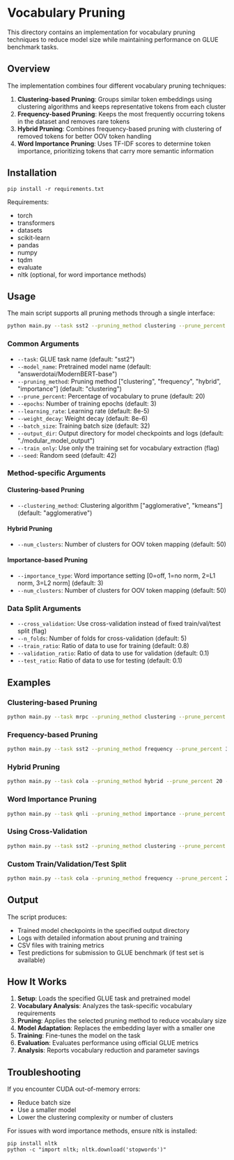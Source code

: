 # Vocabulary Pruning

This directory contains an implementation for vocabulary pruning techniques to reduce model size while maintaining performance on GLUE benchmark tasks.

## Overview

The implementation combines four different vocabulary pruning techniques:

1. **Clustering-based Pruning**: Groups similar token embeddings using clustering algorithms and keeps representative tokens from each cluster
2. **Frequency-based Pruning**: Keeps the most frequently occurring tokens in the dataset and removes rare tokens
3. **Hybrid Pruning**: Combines frequency-based pruning with clustering of removed tokens for better OOV token handling
4. **Word Importance Pruning**: Uses TF-IDF scores to determine token importance, prioritizing tokens that carry more semantic information

## Installation

```
pip install -r requirements.txt
```

Requirements:
- torch
- transformers
- datasets
- scikit-learn
- pandas
- numpy
- tqdm
- evaluate
- nltk (optional, for word importance methods)

## Usage

The main script supports all pruning methods through a single interface:

```bash
python main.py --task sst2 --pruning_method clustering --prune_percent 20 --epochs 3
```

### Common Arguments

- `--task`: GLUE task name (default: "sst2")
- `--model_name`: Pretrained model name (default: "answerdotai/ModernBERT-base")
- `--pruning_method`: Pruning method ["clustering", "frequency", "hybrid", "importance"] (default: "clustering")
- `--prune_percent`: Percentage of vocabulary to prune (default: 20)
- `--epochs`: Number of training epochs (default: 3)
- `--learning_rate`: Learning rate (default: 8e-5)
- `--weight_decay`: Weight decay (default: 8e-6)
- `--batch_size`: Training batch size (default: 32)
- `--output_dir`: Output directory for model checkpoints and logs (default: "./modular_model_output")
- `--train_only`: Use only the training set for vocabulary extraction (flag)
- `--seed`: Random seed (default: 42)

### Method-specific Arguments

#### Clustering-based Pruning
- `--clustering_method`: Clustering algorithm ["agglomerative", "kmeans"] (default: "agglomerative")

#### Hybrid Pruning
- `--num_clusters`: Number of clusters for OOV token mapping (default: 50)

#### Importance-based Pruning
- `--importance_type`: Word importance setting [0=off, 1=no norm, 2=L1 norm, 3=L2 norm] (default: 3)
- `--num_clusters`: Number of clusters for OOV token mapping (default: 50)

### Data Split Arguments

- `--cross_validation`: Use cross-validation instead of fixed train/val/test split (flag)
- `--n_folds`: Number of folds for cross-validation (default: 5)
- `--train_ratio`: Ratio of data to use for training (default: 0.8)
- `--validation_ratio`: Ratio of data to use for validation (default: 0.1)
- `--test_ratio`: Ratio of data to use for testing (default: 0.1)

## Examples

### Clustering-based Pruning
```bash
python main.py --task mrpc --pruning_method clustering --prune_percent 25 --clustering_method kmeans --epochs 5
```

### Frequency-based Pruning
```bash
python main.py --task sst2 --pruning_method frequency --prune_percent 30 --epochs 3
```

### Hybrid Pruning
```bash
python main.py --task cola --pruning_method hybrid --prune_percent 20 --num_clusters 50 --epochs 10
```

### Word Importance Pruning
```bash
python main.py --task qnli --pruning_method importance --prune_percent 15 --num_clusters 100 --importance_type 3 --epochs 3
```

### Using Cross-Validation
```bash
python main.py --task sst2 --pruning_method clustering --prune_percent 20 --cross_validation --n_folds 5
```

### Custom Train/Validation/Test Split
```bash
python main.py --task cola --pruning_method frequency --prune_percent 25 --train_ratio 0.7 --validation_ratio 0.15 --test_ratio 0.15
```

## Output

The script produces:
- Trained model checkpoints in the specified output directory
- Logs with detailed information about pruning and training
- CSV files with training metrics
- Test predictions for submission to GLUE benchmark (if test set is available)

## How It Works

1. **Setup**: Loads the specified GLUE task and pretrained model
2. **Vocabulary Analysis**: Analyzes the task-specific vocabulary requirements
3. **Pruning**: Applies the selected pruning method to reduce vocabulary size
4. **Model Adaptation**: Replaces the embedding layer with a smaller one
5. **Training**: Fine-tunes the model on the task
6. **Evaluation**: Evaluates performance using official GLUE metrics
7. **Analysis**: Reports vocabulary reduction and parameter savings

## Troubleshooting

If you encounter CUDA out-of-memory errors:
- Reduce batch size
- Use a smaller model
- Lower the clustering complexity or number of clusters

For issues with word importance methods, ensure nltk is installed:
```
pip install nltk
python -c "import nltk; nltk.download('stopwords')"
```

